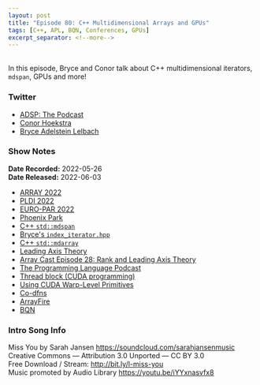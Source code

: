 ```yaml
---
layout: post
title: "Episode 80: C++ Multidimensional Arrays and GPUs"
tags: [C++, APL, BQN, Conferences, GPUs]
excerpt_separator: <!--more-->
---
```


<div id="buzzsprout-player-10731372"></div><script src="https://www.buzzsprout.com/1501960/10731372-episode-80-c-multidimensional-arrays-and-gpus.js?container_id=buzzsprout-player-10731372&player=small" type="text/javascript" charset="utf-8"></script>

<br>In this episode, Bryce and Conor talk about C++ multidimensional iterators, `mdspan`, GPUs and more!
 
<!--more-->

### Twitter
 
* [ADSP: The Podcast](https://twitter.com/adspthepodcast)
* [Conor Hoekstra](https://twitter.com/code_report)
* [Bryce Adelstein Lelbach](https://twitter.com/blelbach)

### Show Notes
 
**Date Recorded:** 2022-05-26 <br>
**Date Released:** 2022-06-03
 
* [ARRAY 2022](https://pldi22.sigplan.org/home/ARRAY-2022)
* [PLDI 2022](https://pldi22.sigplan.org/)
* [EURO-PAR 2022](https://2022.euro-par.org/)
* [Phoenix Park](https://phoenixpark.ie/)
* [C++ `std::mdspan`](https://www.open-std.org/jtc1/sc22/wg21/docs/papers/2021/p0009r13.html)
* [Bryce's `index_iterator.hpp`](https://github.com/brycelelbach/mditerator/blob/main/index_iterator.hpp)
* [C++ `std::mdarray`](https://isocpp.org/files/papers/D1684R0.html)
* [Leading Axis Theory](https://aplwiki.com/wiki/Leading_axis_theory)
* [Array Cast Episode 28: Rank and Leading Axis Theory](https://www.arraycast.com/episodes/episode28-rank-and-leading-axis)
* [The Programming Language Podcast](https://www.buzzsprout.com/1951960)
* [Thread block (CUDA programming)](https://en.wikipedia.org/wiki/Thread_block_(CUDA_programming))
* [Using CUDA Warp-Level Primitives](https://developer.nvidia.com/blog/using-cuda-warp-level-primitives/)
* [Co-dfns](https://github.com/Co-dfns/Co-dfns)
* [ArrayFire](https://arrayfire.com/)
* [BQN](https://mlochbaum.github.io/BQN/)

### Intro Song Info
 
Miss You by Sarah Jansen https://soundcloud.com/sarahjansenmusic<br>
Creative Commons — Attribution 3.0 Unported — CC BY 3.0<br>
Free Download / Stream: http://bit.ly/l-miss-you<br>
Music promoted by Audio Library https://youtu.be/iYYxnasvfx8<br>